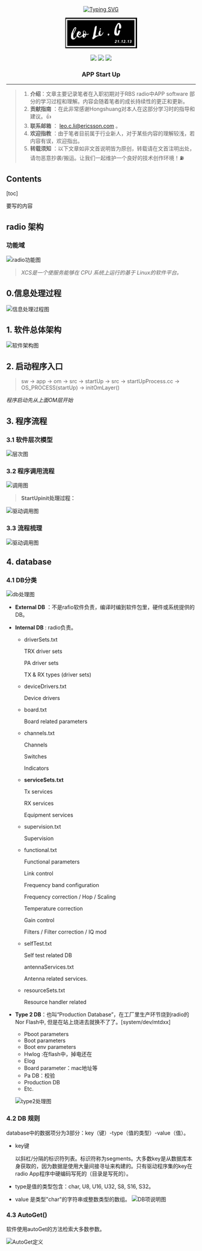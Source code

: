 <center>

[![Typing SVG](https://readme-typing-svg.herokuapp.com?color=%23BF2D0C&size=16&center=%E7%9C%9F&vCenter=%E7%9C%9F&width=470&lines=Professionalism%EF%BC%8C+Respect%2C+Perseverance%EF%BC%8C+Integrity)](https://git.io/typing-svg)

</center>

<p align="center">

<a href="https://github.com/Leo-2019" target="_blank">
	<img src="https://github.com/Leo-2019/Picture/blob/main/pictures/logo/square_mid.jpg?raw=true" width=""/>
</a>

</p>

<p align="center">
  <a href="https://github.com/Leo-2019"><img src="https://img.shields.io/badge/Author-Leo-blue.svg"></a>
  <a href="https://www.ericsson.com"><img src="https://img.shields.io/badge/company-Ericssion-brightgreen.svg"></a>
  <a href="https://internal.ericsson.com/org/31580708?unit=31580708"><img src="https://img.shields.io/badge/Unit-RPCN_SWD_APP4-red.svg"></a>
</p>

<h3 align="center">APP Start Up</h3>

---

> 1. **介绍**：文章主要记录笔者在入职初期对于RBS radio中APP software 部分的学习过程和理解。内容会随着笔者的成长持续性的更正和更新。
> 2. **贡献指南** ：在此非常感谢Hongshuang对本人在这部分学习时的指导和建议。👍
> 3. **联系邮箱** ： leo.c.li@ericsson.com 。
> 4. **欢迎指教** ：由于笔者目前属于行业新人，对于某些内容的理解较浅，若内容有误，欢迎指出。
> 5. **转载须知** ：以下文章如非文首说明皆为原创，转载请在文首注明出处，请勿恶意抄袭/搬运。让我们一起维护一个良好的技术创作环境！⛽️

## Contents

[toc]

要写的内容


## radio 架构

### 功能域

![radio功能图](/pictures/Picture10.png)

> *XCS是一个使服务能够在 CPU 系统上运行的基于 Linux的软件平台。*


## 0.信息处理过程

![信息处理过程图](pictures/radio_architecture.png)

## 1. 软件总体架构

![软件架构图](/pictures/Picture0.png)

## 2. 启动程序入口

> sw -> app -> om -> src -> startUp -> src -> startUpProcess.cc -> OS_PROCESS(startUp) -> initOmLayer()

 *程序启动先从上面OM层开始*

## 3. 程序流程

### 3.1 软件层次模型

![层次图](/pictures/Picture1.png)

### 3.2 程序调用流程

![调用图](/pictures/Picture2.png)

> **StartUpinit处理过程：**

![驱动调用图](/pictures/Picture3.png)

### 3.3 流程梳理

![驱动调用图](/pictures/Picture8.png)

## 4. database

### 4.1 DB分类

![db处理图](/pictures/Picture4.png)

* **External DB** ：不是rafio软件负责，编译时编到软件包里，硬件或系统提供的DB。
* **Internal DB** : radio负责。
  
  * driverSets.txt

    TRX driver sets

    PA driver sets

    TX  & RX types (driver sets)

  * deviceDrivers.txt

    Device drivers  

  * board.txt
  
    Board related parameters

  * channels.txt
  
    Channels

    Switches

    Indicators

  * **serviceSets.txt**
  
    Tx services

    RX services

    Equipment services

  * supervision.txt
  
    Supervision

  * functional.txt
  
    Functional parameters

    Link control

    Frequency band configuration

    Frequency correction / Hop / Scaling

    Temperature correction

    Gain control

    Filters / Filter correction / IQ mod

  * selfTest.txt
  
    Self test related DB

    antennaServices.txt

    Antenna related services.

  * resourceSets.txt
  
    Resource handler related

* **Type 2 DB**：也叫“Production Database”，在工厂里生产环节烧到radio的Nor Flash中, 但是在站上烧进去就换不了了。[system/dev/mtdxx]
  * Pboot parameters
  * Boot parameters
  * Boot env parameters
  * Hwlog :在flash中，掉电还在
  * Elog
  * Board parameter：mac地址等
  * Pa DB：校验
  * Production DB
  * Etc.
  
  ![type2处理图](/pictures/Picture5.png)

### 4.2 DB 规则

database中的数据项分为3部分：key（键）-type（值的类型）-value（值）。

* key键
  
  以斜杠/分隔的标识符列表。标识符称为segments。大多数key是从数据库本身获取的，因为数据是使用大量间接寻址来构建的。只有驱动程序集的key在radio App程序中硬编码写死的（目录是写死的）。

* type是值的类型包含：char, U8, U16, U32, S8, S16, S32。
  
* value 是类型"char"的字符串或整数类型的数组。
 ![DB项说明图](/pictures/Picture6.png)

### 4.3 AutoGet()

软件使用autoGet的方法检索大多数参数。

 ![AutoGet定义](/pictures/Picture7.png)
